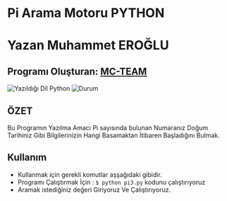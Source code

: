 # Pi Arama Motoru PYTHON 

# Yazan Muhammet EROĞLU

## Programı Oluşturan: [MC-TEAM](https://www.github.com/mc-py)

![Yazıldığı Dil Python](https://img.shields.io/badge/Dil-Python-blue.svg "Yazıldığı Dil Python")
![Durum](https://img.shields.io/badge/Test%20Sonucu-Ba%C5%9Far%C4%B1l%C4%B1-green.svg "Test Sonucu")


## ÖZET
Bu Programın Yazılma Amacı Pi sayısında bulunan Numaranız Doğum Tarihiniz Gibi Bilgilerinizin Hangi Basamaktan İtibaren Başladığını Bulmak.
 
## Kullanım
* Kullanmak için gerekli komutlar aşşağıdaki gibidir.
* Programı Çalıştırmak İçin  : `$ python pi3.py` kodunu çalıştırıyoruz
* Aramak istediğiniz değeri Giriyoruz Ve Çalıştırıyoruz.


